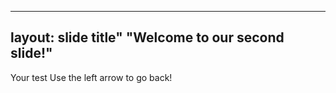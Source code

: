 ----
layout: slide
title" "Welcome to our second slide!"
----
Your test
Use the left arrow to go back!
